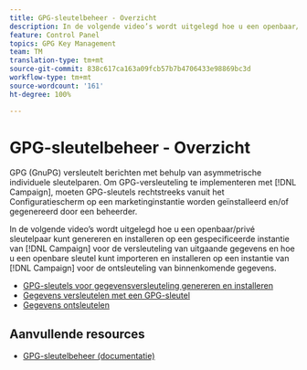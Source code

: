 ```yaml
---
title: GPG-sleutelbeheer - Overzicht
description: In de volgende video’s wordt uitgelegd hoe u een openbaar/privé sleutelpaar kunt genereren en installeren op een gespecificeerde instantie van Campaign voor de versleuteling van uitgaande gegevens en hoe u een openbare sleutel kunt importeren en installeren op een instantie van Campaign voor de ontsleuteling van binnenkomende gegevens.
feature: Control Panel
topics: GPG Key Management
team: TM
translation-type: tm+mt
source-git-commit: 838c617ca163a09fcb57b7b4706433e98869bc3d
workflow-type: tm+mt
source-wordcount: '161'
ht-degree: 100%

---
```



# GPG-sleutelbeheer - Overzicht

GPG (GnuPG) versleutelt berichten met behulp van asymmetrische individuele sleutelparen. Om GPG-versleuteling te implementeren met [!DNL Campaign], moeten GPG-sleutels rechtstreeks vanuit het Configuratiescherm op een marketinginstantie worden geïnstalleerd en/of gegenereerd door een beheerder.

In de volgende video’s wordt uitgelegd hoe u een openbaar/privé sleutelpaar kunt genereren en installeren op een gespecificeerde instantie van [!DNL Campaign] voor de versleuteling van uitgaande gegevens en hoe u een openbare sleutel kunt importeren en installeren op een instantie van [!DNL Campaign] voor de ontsleuteling van binnenkomende gegevens.

* [GPG-sleutels voor gegevensversleuteling genereren en installeren](./generating-and-installing-gpg-keys-for-data-encryption.md)
* [Gegevens versleutelen met een GPG-sleutel](./using-a-gpg-key-to-encrypt-data.md)
* [Gegevens ontsleutelen](./decrypting-data.md)

## Aanvullende resources

* [GPG-sleutelbeheer (documentatie)](https://docs.adobe.com/content/help/nl-NL/control-panel/using/instances-settings/gpg-keys-management.html)
